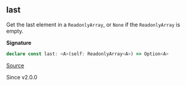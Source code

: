 ## last

Get the last element in a `ReadonlyArray`, or `None` if the `ReadonlyArray` is empty.

**Signature**

```ts
declare const last: <A>(self: ReadonlyArray<A>) => Option<A>
```

[Source](https://github.com/Effect-TS/effect/tree/main/packages/effect/src/Array.ts#L707)

Since v2.0.0